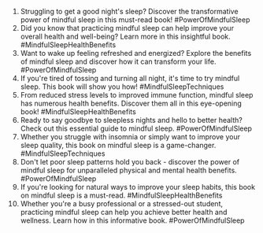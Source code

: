 1. Struggling to get a good night's sleep? Discover the transformative power of mindful sleep in this must-read book! #PowerOfMindfulSleep
2. Did you know that practicing mindful sleep can help improve your overall health and well-being? Learn more in this insightful book. #MindfulSleepHealthBenefits
3. Want to wake up feeling refreshed and energized? Explore the benefits of mindful sleep and discover how it can transform your life. #PowerOfMindfulSleep
4. If you're tired of tossing and turning all night, it's time to try mindful sleep. This book will show you how! #MindfulSleepTechniques
5. From reduced stress levels to improved immune function, mindful sleep has numerous health benefits. Discover them all in this eye-opening book! #MindfulSleepHealthBenefits
6. Ready to say goodbye to sleepless nights and hello to better health? Check out this essential guide to mindful sleep. #PowerOfMindfulSleep
7. Whether you struggle with insomnia or simply want to improve your sleep quality, this book on mindful sleep is a game-changer. #MindfulSleepTechniques
8. Don't let poor sleep patterns hold you back - discover the power of mindful sleep for unparalleled physical and mental health benefits. #PowerOfMindfulSleep
9. If you're looking for natural ways to improve your sleep habits, this book on mindful sleep is a must-read. #MindfulSleepHealthBenefits
10. Whether you're a busy professional or a stressed-out student, practicing mindful sleep can help you achieve better health and wellness. Learn how in this informative book. #PowerOfMindfulSleep
